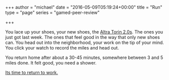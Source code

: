 +++
author = "michael"
date = "2016-05-09T05:19:24+00:00"
title = "Run"
type = "page"
series = "gamed-peer-review"

+++

You lace up your shoes, your new shoes, the [Altra Torin 2.0s][1]. The ones you just got last week. The ones that feel good in the way that only new shoes can. You head out into the neighborhood, your work on the tip of your mind. You click your watch to record the miles and head out.

You return home after about a 30-45 minutes, somewhere between 3 and 5 miles done. It felt good, you need a shower.

[Its time to return to work.][2]

 [1]: https://www.altrarunning.com/men/torin-20
 [2]: http://www.michaelhealy.info/2016/05/more-revision-narrative/
